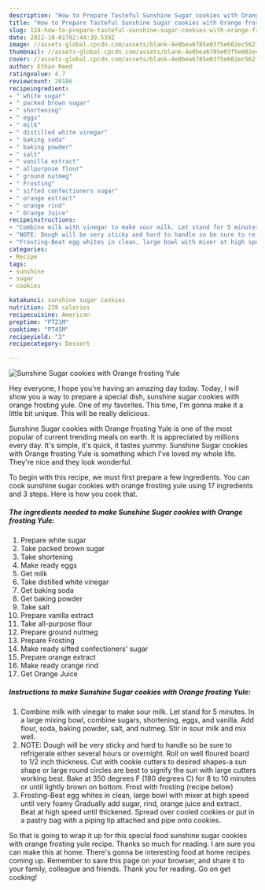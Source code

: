 ```yaml
---
description: "How to Prepare Tasteful Sunshine Sugar cookies with Orange frosting Yule"
title: "How to Prepare Tasteful Sunshine Sugar cookies with Orange frosting Yule"
slug: 124-how-to-prepare-tasteful-sunshine-sugar-cookies-with-orange-frosting-yule
date: 2022-10-01T02:44:39.539Z
image: //assets-global.cpcdn.com/assets/blank-4e0bea6785e03f5e602ec562f230caae08da540cada707380b4fe1bbebba43da.png
thumbnail: //assets-global.cpcdn.com/assets/blank-4e0bea6785e03f5e602ec562f230caae08da540cada707380b4fe1bbebba43da.png
cover: //assets-global.cpcdn.com/assets/blank-4e0bea6785e03f5e602ec562f230caae08da540cada707380b4fe1bbebba43da.png
author: Ethan Reed
ratingvalue: 4.7
reviewcount: 20186
recipeingredient:
- " white sugar"
- " packed brown sugar"
- " shortening"
- " eggs"
- " milk"
- " distilled white vinegar"
- " baking soda"
- " baking powder"
- " salt"
- " vanilla extract"
- " allpurpose flour"
- " ground nutmeg"
- " Frosting"
- " sifted confectioners sugar"
- " orange extract"
- " orange rind"
- " Orange Juice"
recipeinstructions:
- "Combine milk with vinegar to make sour milk. Let stand for 5 minutes. In a large mixing bowl, combine sugars, shortening, eggs, and vanilla. Add flour, soda, baking powder, salt, and nutmeg. Stir in sour milk and mix well."
- "NOTE: Dough will be very sticky and hard to handle so be sure to refrigerate either several hours or overnight. Roll on well floured board to 1/2 inch thickness. Cut with cookie cutters to desired shapes-a sun shape or large round circles are best to signify the sun with large cutters working best. Bake at 350 degrees F (180 degrees C) for 8 to 10 minutes or until lightly brown on bottom. Frost with frosting (recipe below)"
- "Frosting-Beat egg whites in clean, large bowl with mixer at high speed until very foamy Gradually add sugar, rind, orange juice and extract. Beat at high speed until thickened. Spread over cooled cookies or put in a pastry bag with a piping tip attached and pipe onto cookies."
categories:
- Recipe
tags:
- sunshine
- sugar
- cookies

katakunci: sunshine sugar cookies 
nutrition: 239 calories
recipecuisine: American
preptime: "PT21M"
cooktime: "PT45M"
recipeyield: "3"
recipecategory: Dessert

---
```



![Sunshine Sugar cookies with Orange frosting Yule](//assets-global.cpcdn.com/assets/blank-4e0bea6785e03f5e602ec562f230caae08da540cada707380b4fe1bbebba43da.png)

Hey everyone, I hope you're having an amazing day today. Today, I will show you a way to prepare a special dish, sunshine sugar cookies with orange frosting yule. One of my favorites. This time, I'm gonna make it a little bit unique. This will be really delicious.

Sunshine Sugar cookies with Orange frosting Yule is one of the most popular of current trending meals on earth. It is appreciated by millions every day. It's simple, it's quick, it tastes yummy. Sunshine Sugar cookies with Orange frosting Yule is something which I've loved my whole life. They're nice and they look wonderful.




To begin with this recipe, we must first prepare a few ingredients. You can cook sunshine sugar cookies with orange frosting yule using 17 ingredients and 3 steps. Here is how you cook that.

<!--inarticleads1-->

##### The ingredients needed to make Sunshine Sugar cookies with Orange frosting Yule:

1. Prepare  white sugar
1. Take  packed brown sugar
1. Take  shortening
1. Make ready  eggs
1. Get  milk
1. Take  distilled white vinegar
1. Get  baking soda
1. Get  baking powder
1. Take  salt
1. Prepare  vanilla extract
1. Take  all-purpose flour
1. Prepare  ground nutmeg
1. Prepare  Frosting
1. Make ready  sifted confectioners&#39; sugar
1. Prepare  orange extract
1. Make ready  orange rind
1. Get  Orange Juice




<!--inarticleads2-->

##### Instructions to make Sunshine Sugar cookies with Orange frosting Yule:

1. Combine milk with vinegar to make sour milk. Let stand for 5 minutes. In a large mixing bowl, combine sugars, shortening, eggs, and vanilla. Add flour, soda, baking powder, salt, and nutmeg. Stir in sour milk and mix well.
1. NOTE: Dough will be very sticky and hard to handle so be sure to refrigerate either several hours or overnight. Roll on well floured board to 1/2 inch thickness. Cut with cookie cutters to desired shapes-a sun shape or large round circles are best to signify the sun with large cutters working best. Bake at 350 degrees F (180 degrees C) for 8 to 10 minutes or until lightly brown on bottom. Frost with frosting (recipe below)
1. Frosting-Beat egg whites in clean, large bowl with mixer at high speed until very foamy Gradually add sugar, rind, orange juice and extract. Beat at high speed until thickened. Spread over cooled cookies or put in a pastry bag with a piping tip attached and pipe onto cookies.




So that is going to wrap it up for this special food sunshine sugar cookies with orange frosting yule recipe. Thanks so much for reading. I am sure you can make this at home. There's gonna be interesting food at home recipes coming up. Remember to save this page on your browser, and share it to your family, colleague and friends. Thank you for reading. Go on get cooking!
